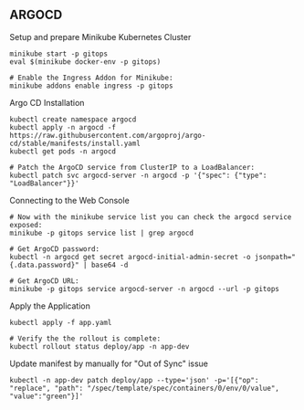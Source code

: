 ## ARGOCD

Setup and prepare Minikube Kubernetes Cluster
```
minikube start -p gitops
eval $(minikube docker-env -p gitops)

# Enable the Ingress Addon for Minikube:
minikube addons enable ingress -p gitops
```

Argo CD Installation
```
kubectl create namespace argocd
kubectl apply -n argocd -f https://raw.githubusercontent.com/argoproj/argo-cd/stable/manifests/install.yaml
kubectl get pods -n argocd

# Patch the ArgoCD service from ClusterIP to a LoadBalancer:
kubectl patch svc argocd-server -n argocd -p '{"spec": {"type": "LoadBalancer"}}'
```

Connecting to the Web Console
```
# Now with the minikube service list you can check the argocd service exposed:
minikube -p gitops service list | grep argocd

# Get ArgoCD password:
kubectl -n argocd get secret argocd-initial-admin-secret -o jsonpath="{.data.password}" | base64 -d

# Get ArgoCD URL:
minikube -p gitops service argocd-server -n argocd --url -p gitops
```

Apply the Application
```
kubectl apply -f app.yaml

# Verify the the rollout is complete:
kubectl rollout status deploy/app -n app-dev
```

Update manifest by manually for "Out of Sync" issue
```
kubectl -n app-dev patch deploy/app --type='json' -p='[{"op": "replace", "path": "/spec/template/spec/containers/0/env/0/value", "value":"green"}]'
```

